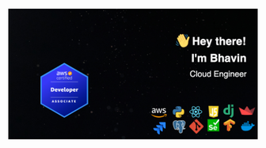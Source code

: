 ![logo](https://github.com/BhavinSangani14/BhavinSangani14/blob/a627b40b87e756e42ec853a746890af9b2a7a609/github%20banner.png)

<!--
**BhavinSangani14/BhavinSangani14** is a ✨ _special_ ✨ repository because its `README.md` (this file) appears on your GitHub profile.

Here are some ideas to get you started:

- 🔭 I’m currently working on ...
- 🌱 I’m currently learning ...
- 👯 I’m looking to collaborate on ...
- 🤔 I’m looking for help with ...
- 💬 Ask me about ...
- 📫 How to reach me: ...
- 😄 Pronouns: ...
- ⚡ Fun fact: ...
-->
